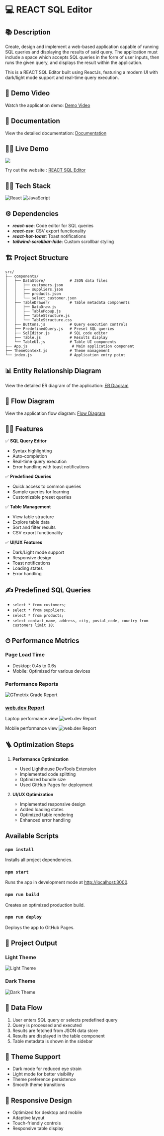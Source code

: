 # 💻 REACT SQL Editor

## 📚 Description

Create, design and implement a web-based application capable of running SQL queries and displaying the results of said query. The application must include a space which accepts SQL queries in the form of user inputs, then runs the given query, and displays the result within the application.

This is a REACT SQL Editor built using ReactJs, featuring a modern UI with dark/light mode support and real-time query execution.

## 🎥 Demo Video

Watch the application demo: [Demo Video](https://drive.google.com/file/d/1qt7rk7FQ-Q8qBvmcgv_JYvkkQHLH_Sfd/view?usp=sharing)

## 📖 Documentation

View the detailed documentation: [Documentation](https://drive.google.com/file/d/1xkecOkCCDzsdEXrOMhD7Y42f0h9EAQ_K/view?usp=sharing)

## 👨‍💻 Live Demo

<a href="https://github.com/poonam17122004/editor" target="blank">
<img src="https://img.shields.io/website?url=https://poonam17122004.github.io/editor/&logo=github&style=flat-square" />
</a>

Try out the website : [REACT SQL Editor](https://poonam17122004.github.io/editor/)

## 👨‍🔧 Tech Stack

![React](https://img.shields.io/badge/react-%2320232a.svg?style=for-the-badge&logo=react&logoColor=%2361DAFB)
![JavaScript](https://img.shields.io/badge/javascript-%23323330.svg?style=for-the-badge&logo=javascript&logoColor=%23F7DF1E)

## ⚙️ Dependencies

- **_react-ace_**: Code editor for SQL queries
- **_react-csv_**: CSV export functionality
- **_react-hot-toast_**: Toast notifications
- **_tailwind-scrollbar-hide_**: Custom scrollbar styling

## 🏗️ Project Structure

```
src/
├── components/
│   ├── DataStore/           # JSON data files
│   │   ├── customers.json
│   │   ├── suppliers.json
│   │   ├── products.json
│   │   └── select_customer.json
│   ├── TableDrawer/         # Table metadata components
│   │   ├── DataDraw.js
│   │   ├── TablePopup.js
│   │   ├── TableStructure.js
│   │   └── TableStructure.css
│   ├── Buttons.js           # Query execution controls
│   ├── PredefinedQuery.js   # Preset SQL queries
│   ├── SqlEditor.js         # SQL code editor
│   ├── Table.js             # Results display
│   └── TableUI.js           # Table UI components
├── App.js                    # Main application component
├── ThemeContext.js          # Theme management
└── index.js                 # Application entry point
```

## 📊 Entity Relationship Diagram

View the detailed ER diagram of the application: [ER Diagram](https://drive.google.com/file/d/1qcsPnwbwmsDy-MuuXtf4OjgJkmN5cCpO/view?usp=sharing)

## 🔄 Flow Diagram

View the application flow diagram: [Flow Diagram](https://drive.google.com/file/d/13x2S_knS2S8XLZqcmfok7ShAWMOCx9Sg/view?usp=sharing)

## 👨‍💻 Features

:white_check_mark: **SQL Query Editor**
- Syntax highlighting
- Auto-completion
- Real-time query execution
- Error handling with toast notifications

:white_check_mark: **Predefined Queries**
- Quick access to common queries
- Sample queries for learning
- Customizable preset queries

:white_check_mark: **Table Management**
- View table structure
- Explore table data
- Sort and filter results
- CSV export functionality

:white_check_mark: **UI/UX Features**
- Dark/Light mode support
- Responsive design
- Toast notifications
- Loading states
- Error handling

## ✍️ Predefined SQL Queries

- `select * from customers;`
- `select * from suppliers;`
- `select * from products;`
- `select contact_name, address, city, postal_code, country from customers limit 18;`

## ⏱ Performance Metrics

### Page Load Time
- Desktop: 0.4s to 0.6s
- Mobile: Optimized for various devices

### Performance Reports
![GTmetrix Grade Report](Screenshot/snapyness.PNG)

### [web.dev Report](https://pagespeed.web.dev/)

Laptop performance view
![web.dev Report](Screenshot/performance.PNG)

Mobile performance view
![web.dev Report](Screenshot/mobileperformance.PNG)

## 🪜 Optimization Steps

1. **Performance Optimization**
   - Used Lighthouse DevTools Extension
   - Implemented code splitting
   - Optimized bundle size
   - Used GitHub Pages for deployment

2. **UI/UX Optimization**
   - Implemented responsive design
   - Added loading states
   - Optimized table rendering
   - Enhanced error handling

## Available Scripts

### `npm install`
Installs all project dependencies.

### `npm start`
Runs the app in development mode at [http://localhost:3000](http://localhost:3000).

### `npm run build`
Creates an optimized production build.

### `npm run deploy`
Deploys the app to GitHub Pages.

## 🚀 Project Output

### Light Theme
![Light Theme](https://drive.google.com/uc?export=view&id=1hMZyT0g7H5tRqt0XnHjnbqK0L2PbXr-E)

### Dark Theme
![Dark Theme](https://drive.google.com/uc?export=view&id=16Z8SKCOTo1GLSKsLHQJy2oVAMDDfSXnm)

## 🔄 Data Flow

1. User enters SQL query or selects predefined query
2. Query is processed and executed
3. Results are fetched from JSON data store
4. Results are displayed in the table component
5. Table metadata is shown in the sidebar

## 🎨 Theme Support

- Dark mode for reduced eye strain
- Light mode for better visibility
- Theme preference persistence
- Smooth theme transitions

## 📱 Responsive Design

- Optimized for desktop and mobile
- Adaptive layout
- Touch-friendly controls
- Responsive table display

